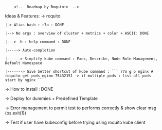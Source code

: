         <!--  Roadmap by Roquinio  -->

Ideas & Features: 
 -> roquito 

    |-> Alias bash : r7o : DONE

    |--> No args : overview of cluster + metrics + color + ASCII: DONE

    |---> -h : help command : DONE

    |-----> Auto-completion

    |------> Simplify kube command : Exec, Describe, Node Role Management, Default Namespace

    |-------> Give better shortcut of kube command : ``` r7o g p nginx # roquito get pods nginx-75432151 -> if multiple pods : list all pods start by nginx ```


-> How to install : DONE

-> Deploy for dummies + Predefined Template

-> Error management to permit test to performs correctly & show clear msg (os.exit(1))

-> Test if user have kubeconfig before trying using roquito kube client
